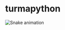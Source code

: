 # turmapython
![Snake animation](https://github.com/LiraNick//blob/output/github-contribution-grid-snake.svg)
